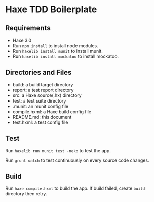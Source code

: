 Haxe TDD Boilerplate
====================

## Requirements ##

- Haxe 3.0
- Run `npm install` to install node modules.
- Run `haxelib install munit` to install munit.
- Run `haxelib install mockatoo` to install mockatoo.

## Directories and Files ##

- build: a build target directory
- report: a test report directory
- src: a Haxe source(.hx) directory
- test: a test suite directory
- .munit: an munit config file
- compile.hxml: a Haxe build config file
- README.md: this document
- test.hxml: a test config file

## Test ##

Run `haxelib run munit test -neko` to test the app.

Run `grunt watch` to test continuously on every source code changes.

## Build ##

Run `haxe compile.hxml` to build the app.
If build failed, create `build` directory then retry.
